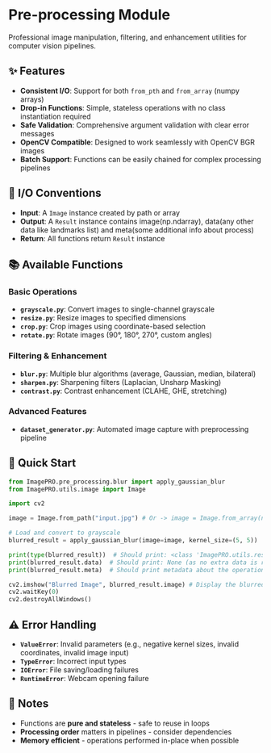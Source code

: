 # Pre-processing Module

Professional image manipulation, filtering, and enhancement utilities for computer vision pipelines.

## ✨ Features

- **Consistent I/O**: Support for both `from_pth` and `from_array` (numpy arrays)
- **Drop-in Functions**: Simple, stateless operations with no class instantiation required
- **Safe Validation**: Comprehensive argument validation with clear error messages
- **OpenCV Compatible**: Designed to work seamlessly with OpenCV BGR images
- **Batch Support**: Functions can be easily chained for complex processing pipelines

## 🔧 I/O Conventions

- **Input**: A `Image` instance created by path or array
- **Output**: A `Result` instance contains image(np.ndarray), data(any other data like landmarks list) and meta(some additional info about process)
- **Return**: All functions return `Result` instance

## 📚 Available Functions

### **Basic Operations**
- **`grayscale.py`**: Convert images to single-channel grayscale
- **`resize.py`**: Resize images to specified dimensions
- **`crop.py`**: Crop images using coordinate-based selection
- **`rotate.py`**: Rotate images (90°, 180°, 270°, custom angles)

### **Filtering & Enhancement**
- **`blur.py`**: Multiple blur algorithms (average, Gaussian, median, bilateral)
- **`sharpen.py`**: Sharpening filters (Laplacian, Unsharp Masking)
- **`contrast.py`**: Contrast enhancement (CLAHE, GHE, stretching)

### **Advanced Features**
- **`dataset_generator.py`**: Automated image capture with preprocessing pipeline

## 🚀 Quick Start

```python
from ImagePRO.pre_processing.blur import apply_gaussian_blur
from ImagePRO.utils.image import Image

import cv2

image = Image.from_path("input.jpg") # Or -> image = Image.from_array(np_image)

# Load and convert to grayscale
blurred_result = apply_gaussian_blur(image=image, kernel_size=(5, 5))

print(type(blurred_result))  # Should print: <class 'ImagePRO.utils.result.Result'>
print(blurred_result.data)  # Should print: None (as no extra data is returned in this function)
print(blurred_result.meta)  # Should print metadata about the operation

cv2.imshow("Blurred Image", blurred_result.image) # Display the blurred image
cv2.waitKey(0)
cv2.destroyAllWindows()
```

## ⚠️ Error Handling

- **`ValueError`**: Invalid parameters (e.g., negative kernel sizes, invalid coordinates, invalid image input)
- **`TypeError`**: Incorrect input types
- **`IOError`**: File saving/loading failures
- **`RuntimeError`**: Webcam opening failure 

## 📝 Notes

- Functions are **pure and stateless** - safe to reuse in loops
- **Processing order** matters in pipelines - consider dependencies
- **Memory efficient** - operations performed in-place when possible
